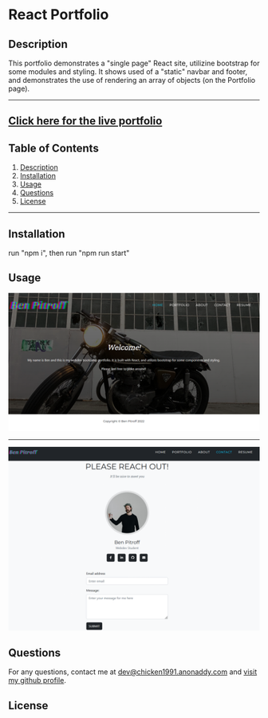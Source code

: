 # React Portfolio

   

  ## Description
  This portfolio demonstrates a "single page" React site, utilizine bootstrap for some modules and styling. It shows used of a "static" navbar and footer, and demonstrates the use of rendering an array of objects (on the Portfolio page).

  * * * * * *

  ## [Click here for the live portfolio](https://chicken-react-portfolio.herokuapp.com)


  ## Table of Contents
  1. [Description](#Description)
  2. [Installation](#Installation)
  3. [Usage](#Usage)
  4. [Questions](#questions)
  5. [License](#License)

  * * * * * *

  <a name="Installation"></a>
  ## Installation
  run "npm i", then run "npm run start"

  <a name="Usage"></a>
  ## Usage
  
  ![demo1.png](./images/demo1.png)

* * * * *

![demo2.png](./images/demo2.png)
  

  <a name="questions"></a>
  ## Questions
  For any questions, contact me at dev@chicken1991.anonaddy.com and [visit my github profile](https://github.com/chicken1991).

  <a name="License"></a>
  ## License




